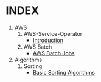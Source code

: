 # **INDEX**

1. AWS
    1. AWS-Service-Operator
        - [Introduction](https://athul-r.github.io/blog/AWS/AWS-Service-Operator/intro.html)
    2. AWS Batch
        - [AWS Batch Jobs](https://athul-r.github.io/blog/AWS/AWS-Batch/workflow.html)
2.  Algorithms
    1. Sorting
        - [Basic Sorting Algorithms](https://athul-r.github.io/blog/Algorithms/Sorting/basic_sorting_algos.html)




